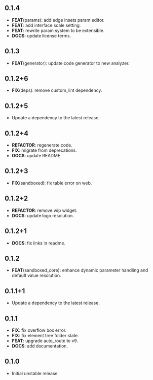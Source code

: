 ## 0.1.4

 - **FEAT**(params): add edge insets param editor.
 - **FEAT**: add interface scale setting.
 - **FEAT**: rewrite param system to be extensible.
 - **DOCS**: update license terms.

## 0.1.3

 - **FEAT**(generator): update code generator to new analyzer.

## 0.1.2+6

 - **FIX**(deps): remove custom_lint dependency.

## 0.1.2+5

 - Update a dependency to the latest release.

## 0.1.2+4

 - **REFACTOR**: regenerate code.
 - **FIX**: migrate from deprecations.
 - **DOCS**: update README.

## 0.1.2+3

 - **FIX**(sandboxed): fix table error on web.

## 0.1.2+2

 - **REFACTOR**: remove wip widget.
 - **DOCS**: update logo resolution.

## 0.1.2+1

 - **DOCS**: fix links in readme.

## 0.1.2

 - **FEAT**(sandboxed_core): enhance dynamic parameter handling and default value resolution.

## 0.1.1+1

 - Update a dependency to the latest release.

## 0.1.1

 - **FIX**: fix overflow box error.
 - **FIX**: fix element tree folder state.
 - **FEAT**: upgrade auto_route to v9.
 - **DOCS**: add documentation.

## 0.1.0

* Initial unstable release
